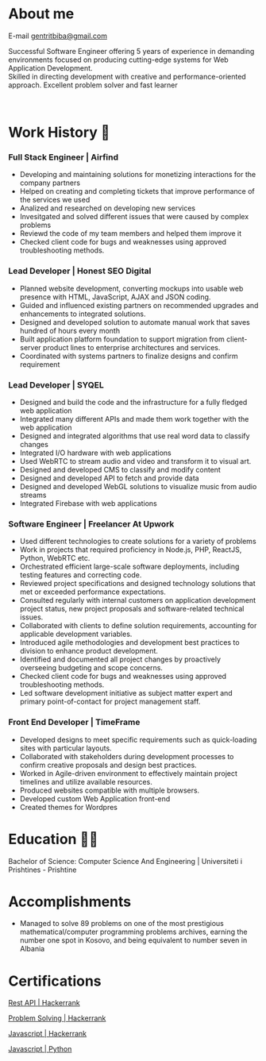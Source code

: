 <!-- <svg fill="none" width="0" height="0" xmlns="http://www.w3.org/2000/svg">
    <foreignObject width="100%" height="100%">
            <style>
                body{
                }
                #profile-img{
                    display: flex;
                    justify-content:center;
                }
                img{
                    max-width: 300px;
                    border-radius:50%;        
                }
            </style>
    </foreignObject>
</svg> -->



# About me
E-mail  gentritbiba@gmail.com

Successful Software Engineer offering 5 years of experience in demanding environments focused on producing cutting-edge
systems for Web Application Development.<br> Skilled in directing development with creative and performance-oriented approach.
Excellent problem solver and fast learner

<br>

# Work History 📜


### Full Stack Engineer | Airfind

- Developing and maintaining solutions for monetizing interactions for the company partners
- Helped on creating and completing tickets that improve performance of the services we used
- Analized and researched on developing new services
- Invesitgated and solved different issues that were caused by complex problems
- Reviewd the code of my team members and helped them improve it
- Checked client code for bugs and weaknesses using approved troubleshooting methods.

### Lead Developer | Honest SEO Digital 

- Planned website development, converting mockups into usable web presence with HTML, JavaScript, AJAX and JSON coding.
- Guided and influenced existing partners on recommended upgrades and enhancements to integrated solutions.
- Designed and developed solution to automate manual work that saves hundred of hours every month
- Built application platform foundation to support migration from client-server product lines to enterprise architectures and services.
- Coordinated with systems partners to finalize designs and confirm requirement

### Lead Developer | SYQEL
- Designed and build the code and the infrastructure for a fully fledged web application
- Integrated many different APIs and made them work together with the web application
- Designed and integrated algorithms that use real word data to classify changes
- Integrated I/O hardware with web applications
- Used WebRTC to stream audio and video and transform it to visual art.
- Designed and developed CMS to classify and modify content
- Designed and developed API to fetch and provide data
- Designed and developed WebGL solutions to visualize music from audio streams
- Integrated Firebase with web applications

### Software Engineer | Freelancer At Upwork

- Used different technologies to create solutions for a variety of problems
- Work in projects that required proficiency in Node.js, PHP, ReactJS, Python, WebRTC etc.
- Orchestrated efficient large-scale software deployments, including testing features and correcting code.
- Reviewed project specifications and designed technology solutions that met or exceeded performance expectations.
- Consulted regularly with internal customers on application development project status, new project proposals and software-related technical issues.
- Collaborated with clients to define solution requirements, accounting for applicable development variables.
- Introduced agile methodologies and development best practices to division to enhance product development.
- Identified and documented all project changes by proactively overseeing budgeting and scope concerns.
- Checked client code for bugs and weaknesses using approved troubleshooting methods.
- Led software development initiative as subject matter expert and primary point-of-contact for project management staff.

### Front End Developer | TimeFrame

- Developed designs to meet specific requirements such as quick-loading sites with particular layouts.
- Collaborated with stakeholders during development processes to confirm creative proposals and design best practices.
- Worked in Agile-driven environment to effectively maintain project timelines and utilize available resources.
- Produced websites compatible with multiple browsers.
- Developed custom Web Application front-end
- Created themes for Wordpres

# Education 🧑‍🎓

Bachelor of Science: Computer Science And Engineering | Universiteti i Prishtines - Prishtine

# Accomplishments
- Managed to solve 89 problems on one of the most prestigious mathematical/computer programming problems archives, earning the number one spot in Kosovo, and being equivalent to number seven in Albania

# Certifications

[Rest API | Hackerrank](https://www.hackerrank.com/certificates/7a2fc7aed39c)

[Problem Solving | Hackerrank](https://www.hackerrank.com/certificates/cf816bd73814)

[Javascript | Hackerrank](https://www.hackerrank.com/certificates/02852118c286)

[Javascript | Python](https://www.hackerrank.com/certificates/f63ebbc21818)

